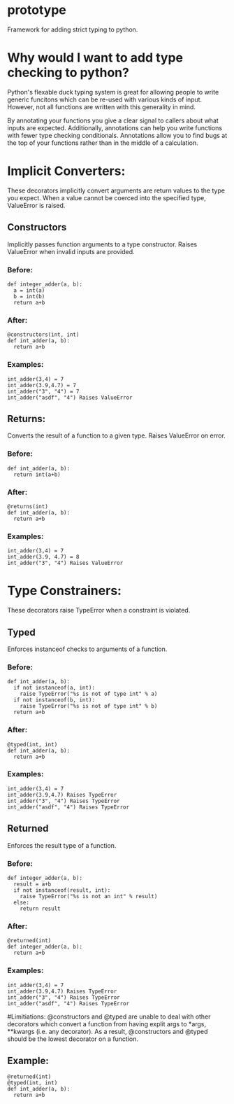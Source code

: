 # prototype
Framework for adding strict typing to python.

# Why would I want to add type checking to python?

Python's flexable duck typing system is great for allowing people to write generic funcitons which can be re-used 
with various kinds of input. However, not all functions are written with this generality in mind.

By annotating your functions you give a clear signal to callers about what inputs are expected.
Additionally, annotations can help you write functions with fewer type checking conditionals. 
Annotations allow you to find bugs at the top of your functions rather than in the middle of a calculation.

# Implicit Converters:
These decorators implicitly convert arguments are return values to the type you expect. When a value cannot be coerced into the specified type, ValueError is raised.

## Constructors
Implicitly passes function arguments to a type constructor. Raises ValueError when invalid inputs are provided.
### Before:
```
def integer_adder(a, b):
  a = int(a)
  b = int(b)
  return a+b
```
### After:
```
@constructors(int, int)
def int_adder(a, b):
  return a+b
```
### Examples:
```
int_adder(3,4) = 7
int_adder(3.9,4.7) = 7
int_adder("3", "4") = 7
int_adder("asdf", "4") Raises ValueError
```

## Returns:
Converts the result of a function to a given type. Raises ValueError on error.
### Before:
```
def int_adder(a, b):
  return int(a+b)
```
### After:
```
@returns(int)
def int_adder(a, b):
  return a+b
```
### Examples:
```
int_adder(3,4) = 7
int_adder(3.9, 4.7) = 8
int_adder("3", "4") Raises ValueError
```

# Type Constrainers:
These decorators raise TypeError when a constraint is violated.

## Typed
Enforces instanceof checks to arguments of a function.
### Before:
```
def int_adder(a, b):
  if not instanceof(a, int):
    raise TypeError("%s is not of type int" % a)
  if not instanceof(b, int):
    raise TypeError("%s is not of type int" % b)
  return a+b
```
### After:
```
@typed(int, int)
def int_adder(a, b):
  return a+b
```
### Examples:
```
int_adder(3,4) = 7
int_adder(3.9,4.7) Raises TypeError
int_adder("3", "4") Raises TypeError
int_adder("asdf", "4") Raises TypeError
```
## Returned 
Enforces the result type of a function.
### Before:
```
def integer_adder(a, b):
  result = a+b
  if not instanceof(result, int):
    raise TypeError("%s is not an int" % result)
  else:
    return result
  ```
### After:
```
@returned(int)
def integer_adder(a, b):
  return a+b
```
### Examples:
```
int_adder(3,4) = 7
int_adder(3.9,4.7) Raises TypeError
int_adder("3", "4") Raises TypeError
int_adder("asdf", "4") Raises TypeError
```

#Limitiations:
@constructors and @typed are unable to deal with other decorators which convert a function from having explit args to \*args, **kwargs (i.e. any decorator). As a result, @constructors and @typed should be the lowest decorator on a function.

## Example:
```
@returned(int)
@typed(int, int)
def int_adder(a, b):
  return a+b
```

